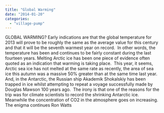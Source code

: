 ```yaml
---
title: "Global Warming"
date: "2014-01-20"
categories: 
  - "village-pump"
---
```


GLOBAL WARMING? Early indications are that the global temperature for 2013 will prove to be roughly the same as the average value for this century and that it will be the seventh warmest year on record.  In other words, the temperature has been and continues to be fairly constant during the last fourteen years. Melting Arctic ice has been one piece of evidence often quoted as an indication that warming is taking place.  This year, it seems, Arctic sea ice has not melted at the same rate as recently, the area of sea ice this autumn was a massive 50% greater than at the same time last year. And, in the Antarctic, the Russian ship Akademik Shokalskiy has been trapped in ice whilst attempting to repeat a voyage successfully made by Douglas Mawson 100 years ago.  The irony is that one of the reasons for the trip was for climate scientists to record the shrinking Antarctic ice. Meanwhile the concentration of CO2 in the atmosphere goes on increasing. The enigma continues Ron Watts
